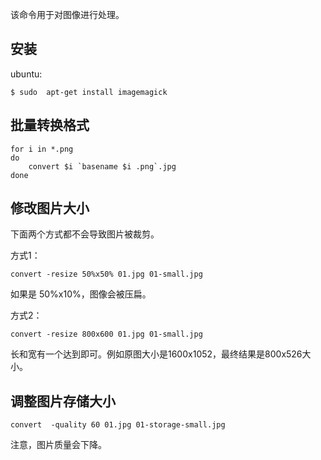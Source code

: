 该命令用于对图像进行处理。

## 安装
ubuntu: 
```plain
$ sudo  apt-get install imagemagick  
```

## 批量转换格式
```plain
for i in *.png
do
    convert $i `basename $i .png`.jpg
done
```

## 修改图片大小
下面两个方式都不会导致图片被裁剪。

方式1：
```plain
convert -resize 50%x50% 01.jpg 01-small.jpg
```
如果是 50%x10%，图像会被压扁。

方式2：
```plain
convert -resize 800x600 01.jpg 01-small.jpg
```
长和宽有一个达到即可。例如原图大小是1600x1052，最终结果是800x526大小。


## 调整图片存储大小
```plain
convert  -quality 60 01.jpg 01-storage-small.jpg
```
注意，图片质量会下降。
